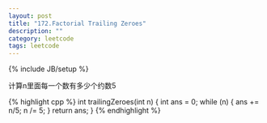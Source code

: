 ```yaml
---
layout: post
title: "172.Factorial Trailing Zeroes"
description: ""
category: leetcode
tags: leetcode
---
```

{% include JB/setup %}

计算n里面每一个数有多少个约数5

{% highlight cpp %}
int trailingZeroes(int n) {
  int ans = 0;
  while (n) {
    ans += n/5;
    n /= 5;
  }
  return ans;
}
{% endhighlight %}